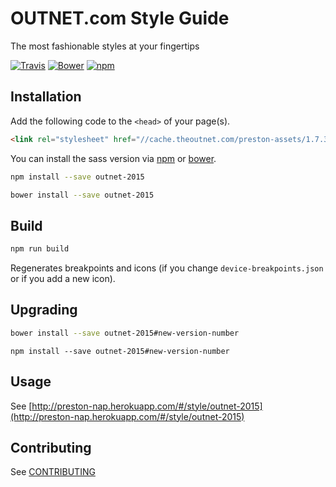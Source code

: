 # OUTNET.com Style Guide

The most fashionable styles at your fingertips

[![Travis](https://img.shields.io/travis/NET-A-PORTER/outnet-2015.svg?maxAge=2592000)](https://travis-ci.org/NET-A-PORTER/outnet-2015)
[![Bower](https://img.shields.io/bower/v/outnet-2015.svg?maxAge=2592000)]()
[![npm](https://img.shields.io/npm/v/outnet-2015.svg?maxAge=2592000)](https://www.npmjs.com/package/outnet-2015)

## Installation

Add the following code to the `<head>` of your page(s).
```html
<link rel="stylesheet" href="//cache.theoutnet.com/preston-assets/1.7.3/css/outnet-2015.css">
```

You can install the sass version via [npm](https://www.npmjs.com/) or [bower](http://bower.io).
```bash
npm install --save outnet-2015
```

```bash
bower install --save outnet-2015
```

## Build

```bash
npm run build
```
Regenerates breakpoints and icons (if you change `device-breakpoints.json` or if you add a new icon).


## Upgrading

```bash
bower install --save outnet-2015#new-version-number
```

```
npm install --save outnet-2015#new-version-number
```

## Usage
See [http://preston-nap.herokuapp.com/#/style/outnet-2015](http://preston-nap.herokuapp.com/#/style/outnet-2015)

## Contributing
See [CONTRIBUTING](_docs/CONTRIBUTING.md)
